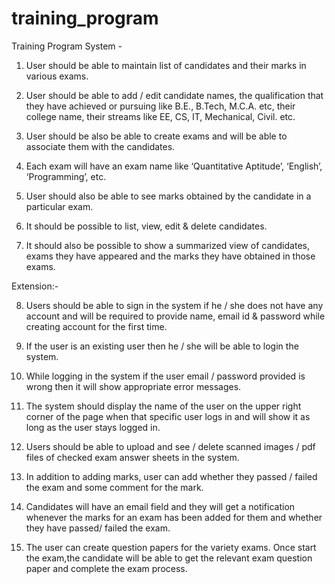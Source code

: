 # training_program

Training Program System -


1. User should be able to maintain list of candidates and their marks in various exams.

2. User should be able to add / edit candidate names, the qualification that they have achieved or 
pursuing like B.E., B.Tech, M.C.A. etc, their college name, their streams like EE, CS, IT, Mechanical, Civil. etc. 

3. User should be also be able to create exams and will be able to associate them with the candidates.

4. Each exam will have an exam name like ‘Quantitative Aptitude’, ‘English’, ‘Programming’, etc.

5. User should also be able to see marks obtained by the candidate in a particular exam.

6. It should be possible to list, view, edit & delete candidates.

7. It should also be possible to show a summarized view of candidates, exams they have appeared 
and the marks they have obtained in those exams.


Extension:-

8. Users should be able to sign in the system if he / she does not have any account 
and will be required to provide name, email id & password while creating account for the first time.

9. If the user is an existing user then he / she will be able to login the system.

10. While logging in the system if the user email / password provided is wrong then it will 
show appropriate error messages.

11. The system should display the name of the user on the upper right corner of the page 
when that specific user logs in and will show it as long as the user stays logged in.

12. Users should be able to upload and see / delete scanned images / pdf files of checked exam answer sheets in the system.

13. In addition to adding marks, user can add whether they passed / failed the exam and some comment for the mark.

14. Candidates will have an email field and they will get a notification whenever the marks for an exam has been added for them and whether they have passed/ failed the exam.

15. The user can create question papers for the variety exams. Once start the exam,the candidate will be able to get the relevant exam question paper and complete the exam process.
